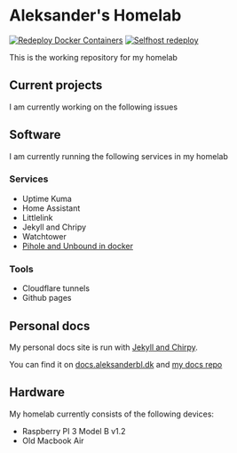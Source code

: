 # Aleksander's Homelab
[![Redeploy Docker Containers](https://github.com/aleksanderbl29/homelab/actions/workflows/webhook-call.yml/badge.svg)](https://github.com/aleksanderbl29/homelab/actions/workflows/webhook-call.yml) [![Selfhost redeploy](https://github.com/aleksanderbl29/homelab/actions/workflows/selfhost-deploy.yml/badge.svg)](https://github.com/aleksanderbl29/homelab/actions/workflows/selfhost-deploy.yml)


This is the working repository for my homelab

## Current projects
I am currently working on the following issues
<!-- issueTable -->

<!-- issueTable -->


## Software
I am currently running the following services in my homelab
### Services
* Uptime Kuma
* Home Assistant
* Littlelink
* Jekyll and Chripy
* Watchtower
* [Pihole and Unbound in docker](https://github.com/aleksanderbl29/docker-pihole-unbound)
### Tools
* Cloudflare tunnels
* Github pages

## Personal docs
My personal docs site is run with [Jekyll and Chirpy](https://github.com/cotes2020/jekyll-theme-chirpy/).

You can find it on [docs.aleksanderbl.dk](https://docs.aleksanderbl.dk) and [my docs repo](https://github.com/aleksanderbl29/aleksanderbl29.github.io)

## Hardware
My homelab currently consists of the following devices:
* Raspberry PI 3 Model B v1.2
* Old Macbook Air
